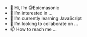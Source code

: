 - 👋 Hi, I’m @Epicmasonic
- 👀 I’m interested in ...
- 🌱 I’m currently learning JavaScript
- 💞️ I’m looking to collaborate on ...
- 📫 How to reach me ...

<!---
Epicmasonic/Epicmasonic is a ✨ special ✨ repository because its `README.md` (this file) appears on your GitHub profile.
You can click the Preview link to take a look at your changes.
--->
